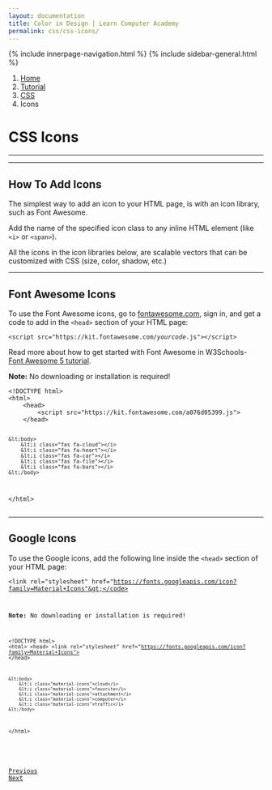 ```yaml
---
layout: documentation
title: Color in Design | Learn Computer Academy
permalink: css/css-icons/
---
```

<div class="loader">
{% include innerpage-navigation.html %}
{% include sidebar-general.html %}
            <div class="page-content">
                <div class="content-wrapper">
                    <div class="row">
                        <div class="col-md-9 content">
                            <nav aria-label="breadcrumb">
                                <ol class="breadcrumb">
                                    <li class="breadcrumb-item"><a href="#">Home</a></li>
                                    <li class="breadcrumb-item"><a href="#">Tutorial</a></li>
                                    <li class="breadcrumb-item"><a href="#">CSS</a></li>
                                    <li class="breadcrumb-item active">Icons</li>
                                </ol>
                            </nav>
                            <!-- Your content goes started here -->
                            <div class="doc-content">
                                <h1>CSS Icons</h1>
                                <hr>
                                <div style="text-align: center;" class="d-flex justify-content-around">
                                    <div class="w3-third">
                                        <i class="fa fa-cloud" style="font-size:36px;"></i>
                                        <i class="fa fa-cloud" style="font-size:60px; color: #888"></i>
                                        <i class="fa fa-cloud" style="font-size:72px; color: #0054D1;"></i>
                                    </div>
                                    <div class="w3-third">
                                        <i class="fa fa-car" style="font-size:36px;"></i>
                                        <i class="fa fa-car" style="font-size:60px; color: #888"></i>
                                        <i class="fa fa-car" style="font-size:72px; color: #0054D1;"></i>
                                    </div>
                                    <div class="w3-third">
                                        <i class="fab fa-earlybirds" style="font-size:36px;"></i>
                                        <i class="fab fa-earlybirds" style="font-size:60px; color: #888"></i>
                                        <i class="fab fa-earlybirds" style="font-size:72px; color: #0054D1;"></i>
                                    </div> 
                                </div>
                                <hr>
                                <h2>How To Add Icons</h2>
                                <p>The simplest way to add an icon to your HTML page, is with an icon library, such as Font Awesome.</p>
                                <p>Add the name of the specified icon class to any inline HTML element (like <code>&lt;i&gt;</code> or 
                                <code>&lt;span&gt;</code>).</p>
                                <p>All the icons in the icon libraries below, are scalable vectors that can be customized with CSS (size, color, shadow, etc.)</p>
                                <hr>
                                <h2>Font Awesome Icons</h2>
                                <p>To use the Font Awesome icons, go to <a href="https://fontawesome.com">fontawesome.com</a>, sign in, and get a code to add in the <code>&lt;head&gt;</code> section of your HTML page:</p>
                                <p><code class="w3-codespan">&lt;script src=&quot;https://kit.fontawesome.com/<em>yourcode</em>.js&quot;&gt;&lt;/script&gt;</code></p>
                                <p>Read more about how to get started with Font Awesome in W3Schools- 
                                <a href="https://www.w3schools.com/icons/fontawesome5_intro.asp">Font Awesome 5 tutorial</a>.</p>
                                <p><b>Note:</b> No downloading or installation is required!</p>
                                <pre class="snippet"><code class="html">&lt;!DOCTYPE html>
&lt;html>
    &lt;head>
        &lt;script src="https://kit.fontawesome.com/a076d05399.js"></script>
    &lt;/head>

    &lt;body>
        &lt;i class="fas fa-cloud"></i>
        &lt;i class="fas fa-heart"></i>
        &lt;i class="fas fa-car"></i>
        &lt;i class="fas fa-file"></i>
        &lt;i class="fas fa-bars"></i>
    &lt;/body>
&lt;/html></code></pre>
                            <hr>
                            <h2>Google Icons</h2>
                            <p>To use the Google icons, add the following line inside the <code>&lt;head&gt;</code> section of your HTML page:</p>
                            <p><code>&lt;link rel="stylesheet" href="https://fonts.googleapis.com/icon?family=Material+Icons"&gt;</code></p>
                            <p><b>Note:</b> No downloading or installation is required!</p>
                            <pre class="snippet"><code class="html">&lt;!DOCTYPE html>
&lt;html>
    &lt;head>
        &lt;link rel="stylesheet" href="https://fonts.googleapis.com/icon?family=Material+Icons">
    &lt;/head>

    &lt;body>
        &lt;i class="material-icons">cloud</i>
        &lt;i class="material-icons">favorite</i>
        &lt;i class="material-icons">attachment</i>
        &lt;i class="material-icons">computer</i>
        &lt;i class="material-icons">traffic</i>
    &lt;/body>
&lt;/html></code></pre>
                            </div>
                            <!-- /.Your content ends here -->
                            <div class="footer-btn d-flex justify-content-between">
                                <a href="css-font" class="btn"><i class="fas fa-arrow-circle-left"></i>Previous</a>
                                <a href="css-link" class="btn">Next<i class="fas fa-arrow-circle-right"></i></a>
                            </div>
                            <!-- /.End of footer button -->
                        </div>
                        <!-- Right Sidebar Start-->
                       <?php include '../includes/right-sidebar-innerpage.php'; ?>
                        <!-- Right-Sidebar End -->
                    </div>
                </div>
